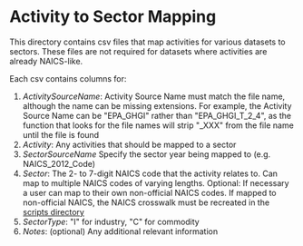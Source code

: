 # Activity to Sector Mapping
This directory contains csv files that map activities for various datasets to
sectors. These files are not required for datasets where activities are already
NAICS-like. 

Each csv contains columns for:
1. _ActivitySourceName_: Activity Source Name must match the file name, 
   although the name can be missing extensions. For example, the Activity 
   Source Name can be "EPA_GHGI" rather than "EPA_GHGI_T_2_4", as the 
   function that looks for the file names will strip "_XXX" from the file 
   name until the file is found
2. _Activity_: Any activities that should be mapped to a sector
3. _SectorSourceName_ Specify the sector year being mapped to (e.g. 
   NAICS_2012_Code)
4. _Sector_: The 2- to 7-digit NAICS code that the activity relates to. Can 
   map to multiple NAICS codes of varying lengths. Optional: If necessary a 
   user can map to their own non-official NAICS codes. If mapped to 
   non-official NAICS, the NAICS crosswalk must be recreated in the 
   [scripts directory](https://github.com/USEPA/flowsa/blob/master/scripts/update_NAICS_crosswalk.py)
5. _SectorType_: "I" for industry, "C" for commodity
6. _Notes_: (optional) Any additional relevant information
